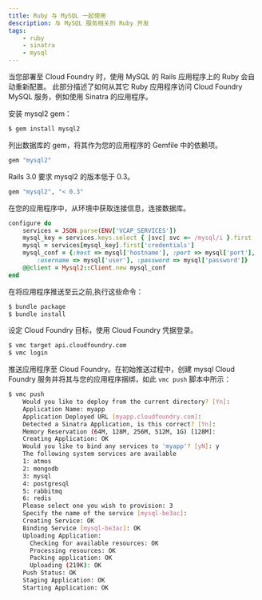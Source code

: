 ```yaml
---
title: Ruby 与 MySQL 一起使用
description: 与 MySQL 服务相关的 Ruby 开发
tags:
    - ruby
    - sinatra
    - mysql
---
```


当您部署至 Cloud Foundry 时，使用 MySQL 的 Rails 应用程序上的 Ruby 会自动重新配置。
此部分描述了如何从其它 Ruby 应用程序访问 Cloud Foundry MySQL 服务，例如使用 Sinatra 的应用程序。

安装 mysql2 gem：

```bash
$ gem install mysql2
```

列出数据库的 gem，将其作为您的应用程序的 Gemfile 中的依赖项。

``` ruby
gem "mysql2"
```

Rails 3.0 要求 mysql2 的版本低于 0.3。

``` ruby
gem "mysql2", "< 0.3"
```

在您的应用程序中，从环境中获取连接信息，连接数据库。

``` ruby
configure do
    services = JSON.parse(ENV['VCAP_SERVICES'])
    mysql_key = services.keys.select { |svc| svc =~ /mysql/i }.first
    mysql = services[mysql_key].first['credentials']
    mysql_conf = {:host => mysql['hostname'], :port => mysql['port'],
        :username => mysql['user'], :password => mysql['password']}
    @@client = Mysql2::Client.new mysql_conf
end
```

在将应用程序推送至云之前,执行这些命令：

```bash
$ bundle package
$ bundle install
```

设定 Cloud Foundry 目标，使用 Cloud Foundry 凭据登录。

```bash
$ vmc target api.cloudfoundry.com
$ vmc login
```

推送应用程序至 Cloud Foundry。在初始推送过程中，创建 mysql Cloud Foundry 服务并将其与您的应用程序捆绑，如此 `vmc push` 脚本中所示：

```bash
$ vmc push
    Would you like to deploy from the current directory? [Yn]:
    Application Name: myapp
    Application Deployed URL [myapp.cloudfoundry.com]:
    Detected a Sinatra Application, is this correct? [Yn]:
    Memory Reservation (64M, 128M, 256M, 512M, 1G) [128M]:
    Creating Application: OK
    Would you like to bind any services to 'myapp'? [yN]: y
    The following system services are available
    1: atmos
    2: mongodb
    3: mysql
    4: postgresql
    5: rabbitmq
    6: redis
    Please select one you wish to provision: 3
    Specify the name of the service [mysql-be3ac]:
    Creating Service: OK
    Binding Service [mysql-be3ac]: OK
    Uploading Application:
      Checking for available resources: OK
      Processing resources: OK
      Packing application: OK
      Uploading (219K): OK
    Push Status: OK
    Staging Application: OK
    Starting Application: OK

```


